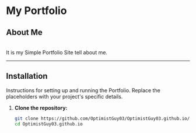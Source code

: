 # My Portfolio

## About Me
<br>
It is my Simple Portfolio Site tell about me.

---

## Installation

Instructions for setting up and running the Portfolio.  Replace the placeholders with your project's specific details.

1.  **Clone the repository:**

    ```bash
    git clone https://github.com/OptimistGuy03/OptimistGuy03.github.io/
    cd OptimistGuy03.github.io
